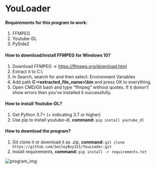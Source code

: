 # YouLoader

#### Requirements for this program to work:
1) FFMPEG
2) Youtube-DL
3) PySide2

#### How to download/install FFMPEG for Windows 10?

1) Download FFMPEG -> https://ffmpeg.org/download.html
2) Extract it to C:\
3) In Search, search for and then select: Environment Variables
4) Add path **C:\<extracted_file_name>\bin** and press OK to everything.
5) Open CMD/Git bash and type "ffmpeg" without quotes. If it doesn't show errors then you've installed it successfully.

#### How to install Youtube-DL?
1) Get Python 3.7+ (+ indicating 3.7 or higher)
2) Use pip to install youtube-dl, **command:** `pip install youtube_dl`

#### How to download the program?
1) Git clone it or download it as .zip,
**command:** `git clone https://github.com/SmileyBoy321/YouLoader.git`
2) Install requirements, **command:** `pip install -r requirements.txt`

![program_img](https://user-images.githubusercontent.com/45132310/87560813-8544f500-c6c4-11ea-95cf-a4aae1fbcdec.PNG)
